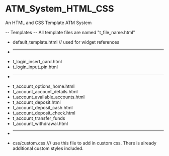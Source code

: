 # ATM_System_HTML_CSS
An HTML and CSS Template ATM System 

-- Templates --
All template files are named "t_file_name.html"
* default_template.html // used for widget references
* ----------------------------------------------------------
* t_login_insert_card.html
* t_login_input_pin.html
* ----------------------------------------------------------
* t_account_options_home.html
* t_account_account_details.html
* t_account_available_accounts.html
* t_account_deposit.html
* t_account_deposit_cash.html
* t_account_deposit_check.html
* t_account_transfer_funds
* t_account_withdrawal.html
* --------------------------------------------------------
* css/custom.css /// use this file to add in custom css. There is already additional custom styles included.
